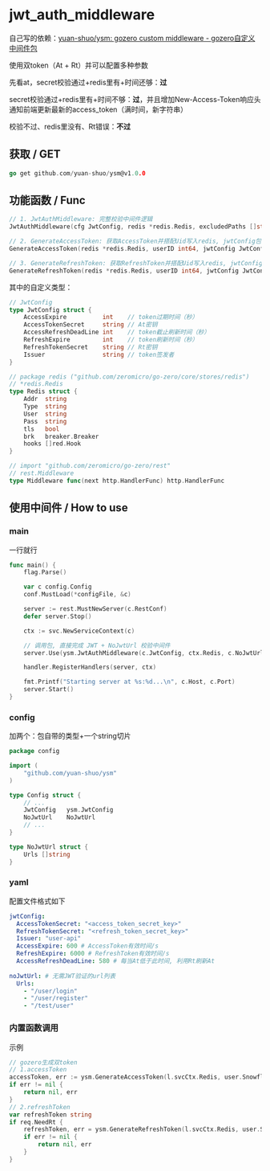 # jwt_auth_middleware

自己写的依赖：[yuan-shuo/ysm: gozero custom middleware - gozero自定义中间件包](https://github.com/yuan-shuo/ysm?tab=Apache-2.0-1-ov-file)

使用双token（At + Rt）并可以配置多种参数

先看at，secret校验通过+redis里有+时间还够：**过**

secret校验通过+redis里有+时间不够：**过**，并且增加New-Access-Token响应头通知前端更新最新的access_token（满时间，新字符串）

校验不过、redis里没有、Rt错误：**不过**

## 获取 / GET

```go
go get github.com/yuan-shuo/ysm@v1.0.0
```

## 功能函数 / Func

```go
// 1. JwtAuthMiddleware: 完整校验中间件逻辑
JwtAuthMiddleware(cfg JwtConfig, redis *redis.Redis, excludedPaths []string) rest.Middleware

// 2. GenerateAccessToken: 获取AccessToken并搭配Uid写入redis, jwtConfig包含其有效期
GenerateAccessToken(redis *redis.Redis, userID int64, jwtConfig JwtConfig) (string, error)

// 3. GenerateRefreshToken: 获取RefreshToken并搭配Uid写入redis, jwtConfig包含其有效期
GenerateRefreshToken(redis *redis.Redis, userID int64, jwtConfig JwtConfig) (string, error)
```

其中的自定义类型：

```go
// JwtConfig
type JwtConfig struct {
	AccessExpire          int    // token过期时间（秒）
	AccessTokenSecret     string // At密钥
	AccessRefreshDeadLine int    // token截止刷新时间（秒）
	RefreshExpire         int    // token刷新时间（秒）
	RefreshTokenSecret    string // Rt密钥
	Issuer                string // token签发者
}
```

```go
// package redis ("github.com/zeromicro/go-zero/core/stores/redis")
// *redis.Redis
type Redis struct {
    Addr  string
    Type  string
    User  string
    Pass  string
    tls   bool
    brk   breaker.Breaker
    hooks []red.Hook
}
```

```go
// import "github.com/zeromicro/go-zero/rest"
// rest.Middleware
type Middleware func(next http.HandlerFunc) http.HandlerFunc
```

## 使用中间件 / How to use

### main

一行就行

```go
func main() {
	flag.Parse()

	var c config.Config
	conf.MustLoad(*configFile, &c)

	server := rest.MustNewServer(c.RestConf)
	defer server.Stop()

	ctx := svc.NewServiceContext(c)

	// 调用包, 直接完成 JWT + NoJwtUrl 校验中间件
	server.Use(ysm.JwtAuthMiddleware(c.JwtConfig, ctx.Redis, c.NoJwtUrl.Urls))

	handler.RegisterHandlers(server, ctx)

	fmt.Printf("Starting server at %s:%d...\n", c.Host, c.Port)
	server.Start()
}
```

### config

加两个：包自带的类型+一个string切片

```go
package config

import (
	"github.com/yuan-shuo/ysm"
)

type Config struct {
	// ...
	JwtConfig   ysm.JwtConfig
	NoJwtUrl    NoJwtUrl
	// ...
}

type NoJwtUrl struct {
	Urls []string
}
```

### yaml

配置文件格式如下

```yaml
jwtConfig:
  AccessTokenSecret: "<access_token_secret_key>"
  RefreshTokenSecret: "<refresh_token_secret_key>"
  Issuer: "user-api"
  AccessExpire: 600 # AccessToken有效时间/s
  RefreshExpire: 6000 # RefreshToken有效时间/s
  AccessRefreshDeadLine: 580 # 每当At低于此时间, 利用Rt刷新At
  
noJwtUrl: # 无需JWT验证的url列表
  Urls:
    - "/user/login"
    - "/user/register"
    - "/test/user"
```

### 内置函数调用

示例

```go
// gozero生成双token
// 1.accessToken
accessToken, err := ysm.GenerateAccessToken(l.svcCtx.Redis, user.SnowflakeId, l.svcCtx.Config.JwtConfig)
if err != nil {
    return nil, err
}
// 2.refreshToken
var refreshToken string
if req.NeedRt {
    refreshToken, err = ysm.GenerateRefreshToken(l.svcCtx.Redis, user.SnowflakeId, l.svcCtx.Config.JwtConfig)
    if err != nil {
        return nil, err
    }
}
```